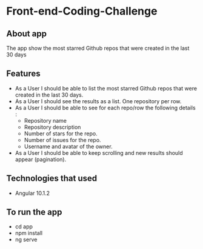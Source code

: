 # Front-end-Coding-Challenge

## About app
The app show the most starred Github repos that were created in the last 30 days
## Features
* As a User I should be able to list the most starred Github repos that were created in the last 30 days. 
* As a User I should see the results as a list. One repository per row. 
* As a User I should be able to see for each repo/row the following details :
  * Repository name
  * Repository description 
  * Number of stars for the repo. 
  * Number of issues for the repo.
  * Username and avatar of the owner. 
* As a User I should be able to keep scrolling and new results should appear (pagination).
## Technologies that used
* Angular 10.1.2
## To run the app
* cd app
* npm install
* ng serve
